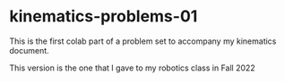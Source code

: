 # kinematics-problems-01

This is the first colab part of a problem set to accompany my kinematics document.

This version is the one that I gave to my robotics class in Fall 2022

